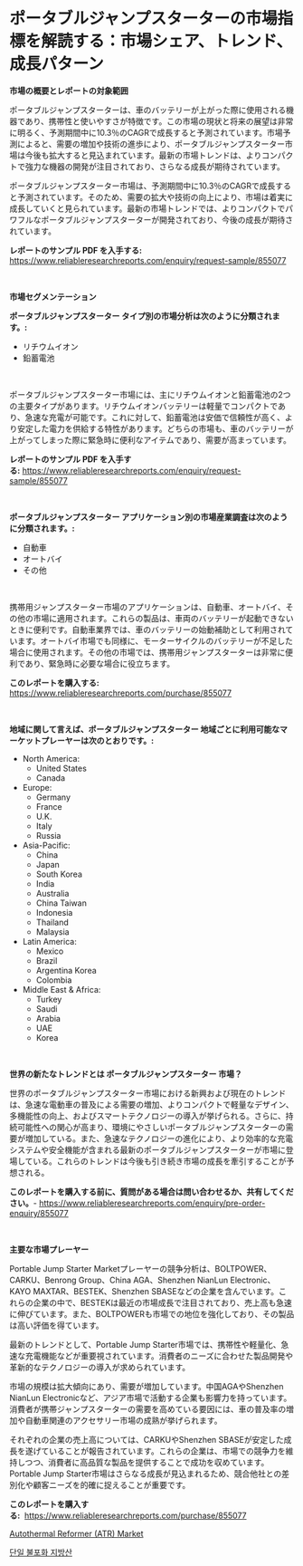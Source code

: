 <p><h1>ポータブルジャンプスターターの市場指標を解読する：市場シェア、トレンド、成長パターン</h1></p><p><strong>市場の概要とレポートの対象範囲</strong></p>
<p><p>ポータブルジャンプスターターは、車のバッテリーが上がった際に使用される機器であり、携帯性と使いやすさが特徴です。この市場の現状と将来の展望は非常に明るく、予測期間中に10.3％のCAGRで成長すると予測されています。市場予測によると、需要の増加や技術の進歩により、ポータブルジャンプスターター市場は今後も拡大すると見込まれています。最新の市場トレンドは、よりコンパクトで強力な機器の開発が注目されており、さらなる成長が期待されています。</p><p>ポータブルジャンプスターター市場は、予測期間中に10.3％のCAGRで成長すると予測されています。そのため、需要の拡大や技術の向上により、市場は着実に成長していくと見られています。最新の市場トレンドでは、よりコンパクトでパワフルなポータブルジャンプスターターが開発されており、今後の成長が期待されています。</p></p>
<p><strong>レポートのサンプル PDF を入手する:</strong> <a href="https://www.reliableresearchreports.com/enquiry/request-sample/855077">https://www.reliableresearchreports.com/enquiry/request-sample/855077</a></p>
<p>&nbsp;</p>
<p><strong>市場セグメンテーション</strong></p>
<p><strong>ポータブルジャンプスターター タイプ別の市場分析は次のように分類されます。:</strong></p>
<p><ul><li>リチウムイオン</li><li>鉛蓄電池</li></ul></p>
<p>&nbsp;</p>
<p><p>ポータブルジャンプスターター市場には、主にリチウムイオンと鉛蓄電池の2つの主要タイプがあります。リチウムイオンバッテリーは軽量でコンパクトであり、急速な充電が可能です。これに対して、鉛蓄電池は安価で信頼性が高く、より安定した電力を供給する特性があります。どちらの市場も、車のバッテリーが上がってしまった際に緊急時に便利なアイテムであり、需要が高まっています。</p></p>
<p><strong>レポートのサンプル PDF を入手する:</strong>&nbsp;<a href="https://www.reliableresearchreports.com/enquiry/request-sample/855077">https://www.reliableresearchreports.com/enquiry/request-sample/855077</a></p>
<p>&nbsp;</p>
<p><strong> ポータブルジャンプスターター アプリケーション別の市場産業調査は次のように分類されます。:</strong></p>
<p><ul><li>自動車</li><li>オートバイ</li><li>その他</li></ul></p>
<p>&nbsp;</p>
<p><p>携帯用ジャンプスターター市場のアプリケーションは、自動車、オートバイ、その他の市場に適用されます。これらの製品は、車両のバッテリーが起動できないときに便利です。自動車業界では、車のバッテリーの始動補助として利用されています。オートバイ市場でも同様に、モーターサイクルのバッテリーが不足した場合に使用されます。その他の市場では、携帯用ジャンプスターターは非常に便利であり、緊急時に必要な場合に役立ちます。</p></p>
<p><strong>このレポートを購入する:</strong>&nbsp; <a href="https://www.reliableresearchreports.com/purchase/855077">https://www.reliableresearchreports.com/purchase/855077</a></p>
<p>&nbsp;</p>
<p><strong>地域に関して言えば、ポータブルジャンプスターター 地域ごとに利用可能なマーケットプレーヤーは次のとおりです。:</strong></p>
<p><ul>
    <li>
        North America:
        <ul>
            <li>United States</li>
            <li>Canada</li>
        </ul>
    </li>
    <li>
        Europe:
        <ul>
            <li>Germany</li>
            <li>France</li>
            <li>U.K.</li>
            <li>Italy</li>
            <li>Russia</li>
        </ul>
    </li>
    <li>
        Asia-Pacific:
        <ul>
            <li>China</li>
            <li>Japan</li>
            <li>South Korea</li>
            <li>India</li>
            <li>Australia</li>
            <li>China Taiwan</li>
            <li>Indonesia</li>
            <li>Thailand</li>
            <li>Malaysia</li>
        </ul>
    </li>
    <li>
        Latin America:
        <ul>
            <li>Mexico</li>
            <li>Brazil</li>
            <li>Argentina Korea</li>
            <li>Colombia</li>
        </ul>
    </li>
    <li>
        Middle East & Africa:
        <ul>
            <li>Turkey</li>
            <li>Saudi</li>
            <li>Arabia</li>
            <li>UAE</li>
            <li>Korea</li>
        </ul>
    </li>
    </ul></p>
<p>&nbsp;</p>
<p><strong>世界の新たなトレンドとは ポータブルジャンプスターター 市場？</strong></p>
<p><p>世界のポータブルジャンプスターター市場における新興および現在のトレンドは、急速な電動車の普及による需要の増加、よりコンパクトで軽量なデザイン、多機能性の向上、およびスマートテクノロジーの導入が挙げられる。さらに、持続可能性への関心が高まり、環境にやさしいポータブルジャンプスターターの需要が増加している。また、急速なテクノロジーの進化により、より効率的な充電システムや安全機能が含まれる最新のポータブルジャンプスターターが市場に登場している。これらのトレンドは今後も引き続き市場の成長を牽引することが予想される。</p></p>
<p><strong>このレポートを購入する前に、質問がある場合は問い合わせるか、共有してください。</strong>- <a href="https://www.reliableresearchreports.com/enquiry/pre-order-enquiry/855077">https://www.reliableresearchreports.com/enquiry/pre-order-enquiry/855077</a></p>
<p>&nbsp;</p>
<p><strong>主要な市場プレーヤー</strong></p>
<p><p>Portable Jump Starter Marketプレーヤーの競争分析は、BOLTPOWER、CARKU、Benrong Group、China AGA、Shenzhen NianLun Electronic、KAYO MAXTAR、BESTEK、Shenzhen SBASEなどの企業を含んでいます。これらの企業の中で、BESTEKは最近の市場成長で注目されており、売上高も急速に伸びています。また、BOLTPOWERも市場での地位を強化しており、その製品は高い評価を得ています。</p><p>最新のトレンドとして、Portable Jump Starter市場では、携帯性や軽量化、急速な充電機能などが重要視されています。消費者のニーズに合わせた製品開発や革新的なテクノロジーの導入が求められています。</p><p>市場の規模は拡大傾向にあり、需要が増加しています。中国AGAやShenzhen NianLun Electronicなど、アジア市場で活動する企業も影響力を持っています。消費者が携帯ジャンプスターターの需要を高めている要因には、車の普及率の増加や自動車関連のアクセサリー市場の成熟が挙げられます。</p><p>それぞれの企業の売上高については、CARKUやShenzhen SBASEが安定した成長を遂げていることが報告されています。これらの企業は、市場での競争力を維持しつつ、消費者に高品質な製品を提供することで成功を収めています。Portable Jump Starter市場はさらなる成長が見込まれるため、競合他社との差別化や顧客ニーズを的確に捉えることが重要です。</p></p>
<p><strong>このレポートを購入する:</strong>&nbsp;&nbsp;<a href="https://www.reliableresearchreports.com/purchase/855077">https://www.reliableresearchreports.com/purchase/855077</a></p>
<p><p><a href="https://github.com/santosh758595/Market-Research-Report-List-4/blob/main/autothermal-reformer-atr-market.md">Autothermal Reformer (ATR) Market</a></p><p><a href="https://medium.com/@bubblebutt879567/%EC%9D%BC%EB%A0%A8%EC%9D%98-%ED%8F%AC%ED%99%94%EC%A7%80%EB%B0%A9%EC%82%B0-%EC%8B%9C%EC%9E%A5-%EC%8B%9C%EC%9E%A5-cagr-%EC%8B%9C%EC%9E%A5-%EB%8F%99%ED%96%A5-%EB%B0%8F-%EC%84%B1%EC%9E%A5-%EC%A0%84%EB%9E%B5%EC%97%90-%EB%8C%80%ED%95%9C-%ED%86%B5%EC%B0%B0%EB%A0%A5-ed7d412111ed">단일 불포화 지방산</a></p></p>
